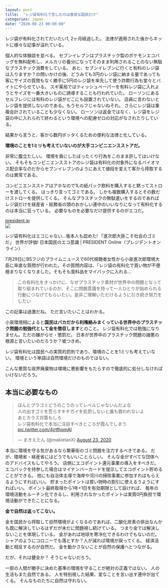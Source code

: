```yaml
---
layout: post
title:  "レジ袋有料化で苦しむのは善良な国民だけ"
categories: japan
date: "2020-08-23 00:00:00"
---
```


レジ袋が有料化されてだいたい1, 2ヶ月経過した。
法律が適用された後からネットに様々な記事が溢れている。

個人的な体験談を並べる。
セブンイレブンはプラスチック製のポケモンエコバッグを無料配布し、メルカリの養分になってそのまま利用されることのない無駄なプラスチック消費をしている。
あと、セブンイレブンに行くと有料のレジ袋は入りますか？の問いかけの後、どうみても3円のレジ袋に納まる量であっても客にサイズの質問もなく勝手に5円のレジ袋を率先して使う詐欺行為も堂々とバイトにやらせている。
スギ薬局ではティッシュペーパーを有料レジ袋に入れようとサイズを一番大きいものに誘導することも行われていた。
ローソンにあるセルフレジには有料のレジ袋がどこにも設置されていない。
店員に言わないとレジ袋を提供しないのである。もうセルフじゃないねそれ。
さらにレジ袋は重複会計されていることも少なくない。
ローソンは返金ではなく、レジ袋をレジ袋の中に入れられて終わるという環境への配慮ゼロの対応がなされたりしている。

結果から言うと、客から数円ボッタくるための便利な法律と化している。

**環境のことを1ミリも考えていないのが大手コンビニエンスストアだ。**

非常に腹立たしい。
環境を盾にしたぼったくり行為をこのまま許してはいけない。
そもそもコンビニエンスストアのレジ袋は有料化の対象外になるバイオマス配合率なのだからセブンイレブンのようにあえて値段を変えて客から搾取するのは異常である。

コンビニエンスストアはアホなので1Lの紙パック飲料を購入すると黙ってストローを渡してくる。
はっきり言ってゴミである。
しかも複数購入するとその数だけストローを提供してくる。
そんなプラスチックの無駄遣いをするのであればレジ袋だけを経産省・総務省の頭のおかしい連中のいいなりになって有料化するのは本当に狂っている。
必要なものを必要なだけ提供するのがエコだ。


<div class="card">
  <a href="https://president.jp/articles/-/38058"></a>
  <div class="card__header">
    <a href="https://president.jp/articles/-/38058">president.jp</a>
  </div>
  <div class="card__image">
    <img src="https://president.ismcdn.jp/mwimgs/3/1/1024wmn/img_31326f2298a5652abfc2fdc2c40cd89c1003606.jpg">
  </div>
  <div class="card__title">
    <p>レジ袋有料化はエコじゃない…張本人も認めた! 「進次郎大臣こそ社会のゴミだ」 世界が評価! 日本国民のエコ意識 | PRESIDENT Online（プレジデントオンライン）</p>
  </div>
  <div class="card__description">
    <p>7月29日にBSフジのプライムニュースで60代視聴者女性から小泉進次郎環境大臣に率直な質問が行われた。その質問内容は、「レジ袋の有料化で買い物が不便極まりなくなりました。そもそも食料品をマイバックに入れる…</p>
  </div>
</div>


> この有料化をきっかけに、なぜプラスチック素材が世界中の問題となって取り組まれているのか、そこに問題意識を持って一人ひとりが始められる行動につなげてもらいたい。是非ご理解いただけるように引き続き努力をしたい

この記事は過激だね。
ただ言いたいことはわかる。

小泉環境相によると**国民はバカだから利権絡みまくっている世界中のプラスチック問題の勉強代として金を徴収します**とのこと。
レジ袋有料化では勉強になりません。ただの嫌がらせ・懲罰だ。
日本が世界中のプラスチック問題の諸悪の根源と言いたいのだろうか？嘘つきめ。

レジ袋有料化は国民への実質的罰則であり、環境のことを1ミリも考えていない。
環境という単語は自然環境だけのものではない。

こんな悪質な政界廃棄物は環境に悪影響をもたらすので徹底的に処分しなければいけないだろう。

## 本当に必要なもの

<blockquote class="twitter-tweet tw-align-center"><p lang="ja" dir="ltr">ほんとプラゴミどうのこうのってレベルじゃないんだよな<br>人の出すゴミを荒らすキチガイを処罰しないと誰も救われないよ<br>あとカラス対策もしろ<br>レジ袋有料化で本当に注目すべきところが霞んでしまう <a href="https://t.co/4jrtfhqmAI">pic.twitter.com/4jrtfhqmAI</a></p>&mdash; まきえたん (@makietanX) <a href="https://twitter.com/makietanX/status/1297430711339687938?ref_src=twsrc%5Etfw">August 23, 2020</a></blockquote> <script async src="https://platform.twitter.com/widgets.js" charset="utf-8"></script>

本当に環境を守る気があるなら繁華街のゴミ問題を注力するべきである。
だが、環境省・経産省にはどうでもいいことらしい。
そんな金がすべてな団体へのアドバイスもしてやろう。
店側にエコポイント還元事業の導入をすべきだ。
エコバックを持参した場合はマイナンバーカードを提示してエコポイント貯めることができる。
他にも自治体主導で海岸や河川の掃除事業に参加すればもらえるようにすればいい。
貯まったポイントは買い物時の割引に使えるうようにすればいい。
ポイント最終取得から1年+1日を有効期限として設ければ、
毎年の環境活動をルーチン化できるし、利用されなかったポイントは実質0円負担で環境活動ができたことになる。

**金で自然は返ってこない。**

金を国民から搾取して自然環境がよくなるのであれば、二酸化炭素の排出なんかも既に解決しているはずだが未だに問題視し続けている。
つまり金では解決しないことを体現している。
金があれば地球を寒冷化できるわけでもないのだ。
シャアのようにコロニーでも落とすか？人が減れば環境が戻ってくる。
経済活動と相反するのが自然だ。
金を動かさないことが自然の保護へとつながる。

だが、それは健全か？
そうじゃないだろう。

一部の人間が勝手に決めた基準の環境を守ることが絶対の正義ではない。
人の生活もまた自然である。
人を特別視した結果、変なことを言い出す連中が出てくる。
そんなものたちに自然は守れない。
